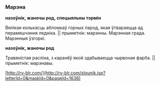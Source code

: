 ### Марэна
**назоўнік, жаночы род, спецыяльны тэрмін**

Вялікая колькасць абломкаў горных парод, якая ўтвараецца ад перамяшчэння ледніка. || прыметнік: марэнны. Марэнная града. Марэнныя ўзгоркі.

**назоўнік, жаночы род**

Травяністая расліна, з каранёў якой здабываецца чырвоная фарба. || прыметнік: марэнавы.

<a rel="author">[http://rv-blr.com/](http://rv-blr.com/slounik.jsp?letterId=0&maskId=0&pageId=1636)</a>
